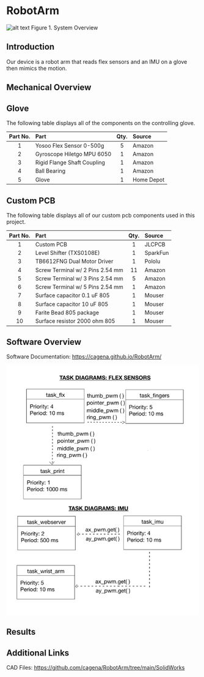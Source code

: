 # RobotArm

![alt text](System_Overview.jpg)
Figure 1. System Overview

## Introduction

Our device is a robot arm that reads flex sensors and an IMU on a glove then mimics the motion.

## Mechanical Overview

## Glove

The following table displays all of the components on the controlling glove.

| Part No.  | Part                              |  Qty. | Source            |
|:---------:|:----------------------------------|:-----:|:------------------|
|    1      | Yosoo Flex Sensor 0-500g          |   5   | Amazon            |
|    2      | Gyroscope Hiletgo MPU 6050        |   1   | Amazon            |
|    3      | Rigid Flange Shaft Coupling       |   1   | Amazon            |
|    4      | Ball Bearing                      |   1   | Amazon            |
|    5      | Glove                             |   1   | Home Depot        | 

## Custom PCB

The following table displays all of our custom pcb components used in this project.

| Part No.  | Part                              |  Qty. | Source            |
|:---------:|:----------------------------------|:-----:|:------------------|
|    1      | Custom PCB                        |   1   | JLCPCB            |
|    2      | Level Shifter (TXS0108E)          |   1   | SparkFun          |
|    3      | TB6612FNG Dual Motor Driver       |   1   | Pololu            | 
|    4      | Screw Terminal w/ 2 Pins 2.54 mm  |  11   | Amazon            |
|    5      | Screw Terminal w/ 3 Pins 2.54 mm  |   5   | Amazon            | 
|    6      | Screw Terminal w/ 5 Pins 2.54 mm  |   1   | Amazon            |
|    7      | Surface capacitor 0.1 uF 805      |   1   | Mouser            | 
|    8      | Surface capacitor 10 uF 805       |   1   | Mouser            |
|    9      | Farite Bead 805 package           |   1   | Mouser            |
|   10      | Surface resistor 2000 ohm 805     |   1   | Mouser            |

## Software Overview

Software Documentation: https://cagena.github.io/RobotArm/

![](images/ROBOT_ARM_DIAGRAMS.jpg)

## Results

## Additional Links
CAD Files: https://github.com/cagena/RobotArm/tree/main/SolidWorks


